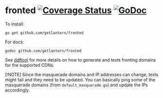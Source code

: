 fronted [![Coverage Status](https://coveralls.io/repos/getlantern/fronted/badge.png)](https://coveralls.io/r/getlantern/fronted)&nbsp;[![GoDoc](https://godoc.org/github.com/getlantern/fronted?status.png)](http://godoc.org/github.com/getlantern/fronted)
==========
To install:

`go get github.com/getlantern/fronted`

For docs:

`godoc github.com/getlantern/fronted`

See [ddftool](https://github.com/getlantern/ddftool) for more details on how to generate and tests fronting domains for the supported CDNs.

[!NOTE]
Since the masquerade domains and IP addresses can change, tests might fail and they need to be updated. You can basically ping some of the masquerade domains (from `default_masquerade.go`) and update the IPs accordingly.
